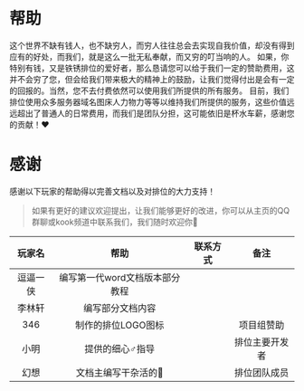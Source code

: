 # 帮助
这个世界不缺有钱人，也不缺穷人，而穷人往往总会去实现自我价值，却没有得到应有的好处，而我们，就是这么一批无私奉献，而又穷的叮当响的人。
如果，你特别有钱，又是铁锈排位的爱好者，那么恳请您可以给于我们一定的赞助费用，这并不会穷了您，但会给我们带来极大的精神上的鼓励，让我们觉得付出是会有一定的回报的。当然，您不去付费依然可以使用我们所提供的所有服务。
目前，我们排位使用众多服务器域名图床人力物力等等以维持我们所提供的服务，这些价值远远超出了普通人的日常费用，而我们是团队分担，这可能依旧是杯水车薪，感谢您的贡献！❤️

# 感谢
感谢以下玩家的帮助得以完善文档以及对排位的大力支持！

> 如果有更好的建议欢迎提出，让我们能够更好的改进，你可以从主页的QQ群聊或kook频道中联系我们，我们随时欢迎你👏

| 玩家名 | 帮助 | 联系方式 | 备注 |
|:----:|:----:|:----:|:----:|
|   逗逼一侠   |   编写第一代word文档版本部分教程   |      |      |
|   李林轩   |   编写部分文档内容   |      |      |
|   346   |   制作的排位LOGO图标   |      |   项目组赞助   |
|   小明   |   提供的细心♂指导   |      |   排位主要开发者   |
|   幻想   |   文档主编写干杂活的🌚   |      |   排位团队成员   |